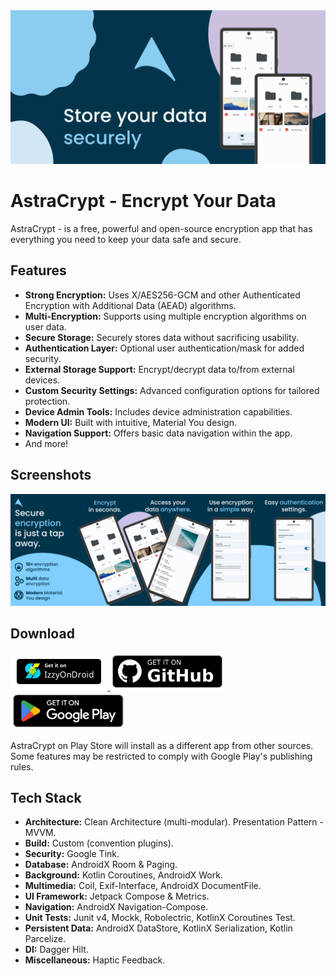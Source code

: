 <picture>
    <source media="(prefers-color-scheme: dark)" srcset="docs/assets/feature_graphic.png">
    <img alt="Feature Graphic" src="docs/assets/feature_graphic.png">
</picture>

# AstraCrypt - Encrypt Your Data

AstraCrypt - is a free, powerful and open-source encryption app that has everything you need to keep your data safe and secure.
## Features
-    **Strong Encryption:** Uses X/AES256-GCM and other Authenticated Encryption with Additional Data (AEAD) algorithms.
-    **Multi-Encryption:** Supports using multiple encryption algorithms on user data.
-    **Secure Storage:** Securely stores data without sacrificing usability.
-    **Authentication Layer:** Optional user authentication/mask for added security.
-    **External Storage Support:** Encrypt/decrypt data to/from external devices.
-    **Custom Security Settings:** Advanced configuration options for tailored protection.
-    **Device Admin Tools:** Includes device administration capabilities.
-    **Modern UI:** Built with intuitive, Material You design.
-    **Navigation Support:** Offers basic data navigation within the app.
-    And more!
## Screenshots
<picture>
    <source media="(prefers-color-scheme: dark)" srcset="docs/assets/feature_graphic.png">
    <img alt="Screenshots" src="docs/assets/screenshots.png">
</picture>

## Download
<p align="left">
  <a href="https://apt.izzysoft.de/fdroid/index/apk/com.nevidimka655.astracrypt">
    <picture>
      <source media="(prefers-color-scheme: dark)" srcset="docs/assets/badge_izzy-on-droid.png" height="60">
      <img alt="Get it on IzzyOnDroid" src="docs/assets/badge_izzy-on-droid.png" height="60">
    </picture>
  </a>
  <a href="https://github.com/gromif/AstraCrypt/releases/latest">
    <picture>
      <source media="(prefers-color-scheme: dark)" srcset="docs/assets/badge-github.png" height="60">
      <img alt="Get it on GitHub" src="docs/assets/badge-github.png" height="60">
    </picture>
  </a>
  <a href="https://play.google.com/store/apps/details?id=com.nevidimka655.astracrypt">
    <picture>
      <source media="(prefers-color-scheme: dark)" srcset="docs/assets/badge-google-play.png" height="60">
      <img alt="Get it on Google Play" src="docs/assets/badge-google-play.png" height="60">
    </picture>
  </a>
</p>
AstraCrypt on Play Store will install as a different app from other sources. Some features may be restricted to comply with Google Play's publishing rules.

## Tech Stack
-    **Architecture:** Clean Architecture (multi-modular). Presentation Pattern - MVVM.
-    **Build:** Custom (convention plugins).
-    **Security:** Google Tink.
-    **Database:** AndroidX Room & Paging.
-    **Background:** Kotlin Coroutines, AndroidX Work.
-    **Multimedia:** Coil, Exif-Interface, AndroidX DocumentFile.
-    **UI Framework:** Jetpack Compose & Metrics.
-    **Navigation:** AndroidX Navigation-Compose.
-    **Unit Tests:** Junit v4, Mockk, Robolectric, KotlinX Coroutines Test.
-    **Persistent Data:** AndroidX DataStore, KotlinX Serialization, Kotlin Parcelize.
-    **DI:** Dagger Hilt.
-    **Miscellaneous:** Haptic Feedback.